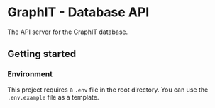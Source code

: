 # GraphIT - Database API

The API server for the GraphIT database.

## Getting started

### Environment

This project requires a `.env` file in the root directory. You can use the `.env.example` file as a template.



